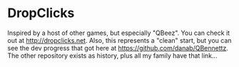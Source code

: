 # DropClicks

Inspired by a host of other games, but especially "QBeez". You can check it out at http://dropclicks.net. Also, this represents a "clean" start, but you can see the dev progress that got here at https://github.com/danab/QBennettz. The other repository exists as history, plus all my family have that link...
